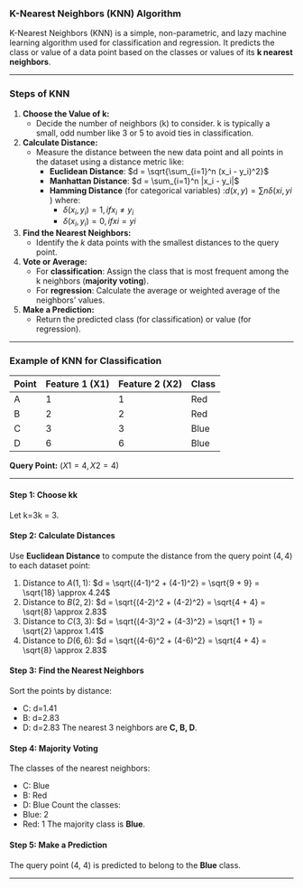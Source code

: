 ### **K-Nearest Neighbors (KNN) Algorithm**
K-Nearest Neighbors (KNN) is a simple, non-parametric, and lazy machine learning algorithm used for classification and regression. It predicts the class or value of a data point based on the classes or values of its **k nearest neighbors**.

---
### **Steps of KNN**
1. **Choose the Value of k:**
    - Decide the number of neighbors (k) to consider. k is typically a small, odd number like 3 or 5 to avoid ties in classification.
2. **Calculate Distance:**
    - Measure the distance between the new data point and all points in the dataset using a distance metric like:
        - **Euclidean Distance**: $d = \sqrt{\sum_{i=1}^n (x_i - y_i)^2}$
        - **Manhattan Distance**: $d = \sum_{i=1}^n |x_i - y_i|$
        - **Hamming Distance** (for categorical variables) :$d(x,y)=∑n​δ(xi​,yi​)$ where:
			- $\delta(x_i, y_i) = 1, if  x_i \neq y_i ​$
			- $\delta(x_i, y_i) = 0, if xi=yi$
1. **Find the Nearest Neighbors:**
    - Identify the $k$ data points with the smallest distances to the query point.
2. **Vote or Average:**
    - For **classification**: Assign the class that is most frequent among the k neighbors (**majority voting**).
    - For **regression**: Calculate the average or weighted average of the neighbors' values.
3. **Make a Prediction:**
    - Return the predicted class (for classification) or value (for regression).

---
### **Example of KNN for Classification**

| Point | Feature 1 (X1) | Feature 2 (X2) | Class |
| ----- | -------------- | -------------- | ----- |
| A     | 1              | 1              | Red   |
| B     | 2              | 2              | Red   |
| C     | 3              | 3              | Blue  |
| D     | 6              | 6              | Blue  |
**Query Point:** $(X1 = 4, X2 = 4)$

---
#### **Step 1: Choose kk**
Let k=3k = 3.
#### **Step 2: Calculate Distances**

Use **Euclidean Distance** to compute the distance from the query point $(4, 4)$ to each dataset point:
1. Distance to $A (1, 1)$:
    $d = \sqrt{(4-1)^2 + (4-1)^2} = \sqrt{9 + 9} = \sqrt{18} \approx 4.24$
2. Distance to $B (2, 2)$:
    $d = \sqrt{(4-2)^2 + (4-2)^2} = \sqrt{4 + 4} = \sqrt{8} \approx 2.83$
3. Distance to $C (3, 3)$:
    $d = \sqrt{(4-3)^2 + (4-3)^2} = \sqrt{1 + 1} = \sqrt{2} \approx 1.41$
4. Distance to $D (6, 6)$:
    $d = \sqrt{(4-6)^2 + (4-6)^2} = \sqrt{4 + 4} = \sqrt{8} \approx 2.83$
#### **Step 3: Find the Nearest Neighbors**
Sort the points by distance:
- C: d=1.41
- B: d=2.83
- D: d=2.83
The nearest 3 neighbors are **C, B, D**.
#### **Step 4: Majority Voting**
The classes of the nearest neighbors:
- C: Blue
- B: Red
- D: Blue
Count the classes:
- Blue: 2
- Red: 1
The majority class is **Blue**.
#### **Step 5: Make a Prediction**
The query point (4, 4) is predicted to belong to the **Blue** class.

---
